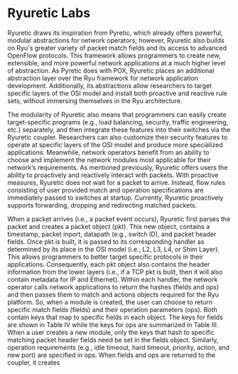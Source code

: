 # Ryuretic Labs

Ryuretic draws its inspiration from Pyretic, which already offers powerful, modular abstractions for network operators; however, Ryuretic also builds on Ryu's greater variety of packet match fields and its access to advanced OpenFlow protocols. This framework allows programmers to create new, extensible, and more powerful network applications at a much higher level of abstraction. As Pyretic does with POX, Ryuretic places an additional abstraction layer over the Ryu framework for network application development. Additionally, its abstractions allow researchers to target specific layers of the OSI model and install both proactive and reactive rule sets, without immersing themselves in the Ryu architecture.

The modularity of Ryuretic also means that programmers
can easily create target-specific programs (e.g., load balancing,
security, traffic engineering, etc.) separately, and then integrate
these features into their switches via the Ryuretic coupler.
Researchers can also customize their security features to
operate at specific layers of the OSI model and produce more
specialized applications. Meanwhile, network operators benefit
from an ability to choose and implement the network modules
most applicable for their network’s requirements.
As mentioned previously, Ryuretic offers users the ability to
proactively and reactively interact with packets. With proactive
measures, Ryuretic does not wait for a packet to arrive.
Instead, flow rules consisting of user provided match and
operation specifications are immediately passed to switches at
startup. Currently, Ryuretic proactively supports forwarding,
dropping and redirecting matched packets.

When a packet arrives (i.e., a packet event occurs),
Ryuretic first parses the packet and creates a packet object
(pkt). This new object, contains a timestamp,
packet inport, datapath (e.g., switch ID), and packet
header fields. Once pkt is built, it is passed to its corresponding
handler as determined by its place in the OSI model (i.e., L2,
L3, L4, or Shim Layer). This allows programmers to better
target specific protocols in their applications. Consequently,
each pkt object also contains the header information from
the lower layers (i.e., if a TCP pkt is built, then it will also
contain metadata for IP and Ethernet). Within each handler,
the network operator calls network applications to return the
hashes (fields and ops) and then passes them to match and
actions objects required for the Ryu platform. So, when a
module is created, the user can choose to return specific
match fields (fields) and their operation parameters (ops). Both
contain keys that map to specific fields in each object. The keys
for fields are shown in Table IV while the keys for ops are
summarized in Table III. When a user creates a new module,
only the keys that hash to specific matching packet header
fields need be set in the fields object. Similarly, operation
requirements (e.g., idle timeout, hard timeout, priority, action,
and new port) are specified in ops.
When fields and ops are returned to the coupler, it creates
